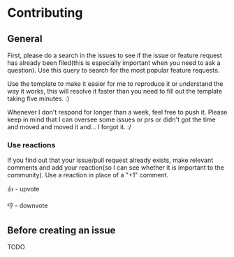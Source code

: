 # Contributing

## General
First, please do a search in the issues to see if the issue or feature request has already been filed(this is especially important when you need to ask a question). Use this query to search for the most popular feature requests.

Use the template to make it easier for me to reproduce it or understand the way it works, this will resolve it faster than you need to fill out the template taking five minutes. :)

Whenever I don't respond for longer than a week, feel free to push it.
Please keep in mind that I can oversee some issues or prs or didn't got the time and moved and moved it and... I forgot it. :/

### Use reactions
If you find out that your issue/pull request already exists, make relevant comments and add your reaction(so I can see whether it is important to the community). Use a reaction in place of a "+1" comment.

👍 - upvote

👎 - downvote

## Before creating an issue
TODO